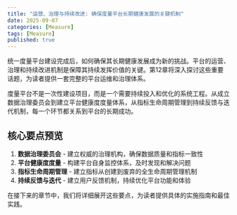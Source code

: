 ```yaml
---
title: "运营、治理与持续改进: 确保度量平台长期健康发展的关键机制"
date: 2025-09-07
categories: [Measure]
tags: [Measure]
published: true
---
```

统一度量平台建设完成后，如何确保其长期健康发展成为新的挑战。平台的运营、治理和持续改进机制是保障其持续发挥价值的关键。第12章将深入探讨这些重要话题，为读者提供一套完整的平台运维和治理体系。

度量平台不是一次性建设项目，而是一个需要持续投入和优化的系统工程。从成立数据治理委员会到建立平台健康度度量体系，从指标生命周期管理到持续反馈与迭代机制，每一个环节都关系到平台的长期成功。

## 核心要点预览

1. **数据治理委员会** - 建立权威的治理机构，确保数据质量和指标一致性
2. **平台健康度度量** - 构建平台自身监控体系，及时发现和解决问题
3. **指标生命周期管理** - 建立指标从创建到废弃的全生命周期管理机制
4. **持续反馈与迭代** - 建立用户反馈机制，持续优化平台功能和体验

在接下来的章节中，我们将详细展开这些要点，为读者提供具体的实施指南和最佳实践。